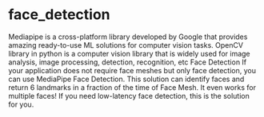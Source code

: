 # face_detection
Mediapipe is a cross-platform library developed by Google that provides amazing ready-to-use ML solutions for computer vision tasks. OpenCV library in python
is a computer vision library that is widely used for image analysis, image processing, detection, recognition, etc
Face Detection
If your application does not require face meshes but only face detection, you can use MediaPipe Face Detection. This solution can identify faces and return 6
landmarks in a fraction of the time of Face Mesh. It even works for multiple faces! If you need low-latency face detection, this is the solution for you.
